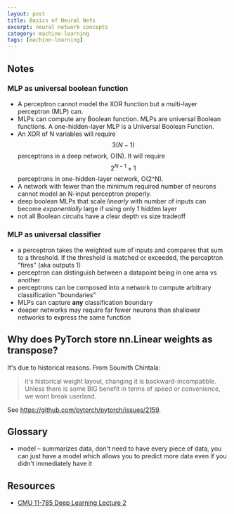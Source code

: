 ```yaml
---
layout: post
title: Basics of Neural Nets
excerpt: neural network concepts
category: machine-learning
tags: [machine-learning]
---
```


## Notes
### MLP as universal boolean function
* A perceptron cannot model the XOR function but a multi-layer perceptron (MLP) can.
* MLPs can compute any Boolean function. MLPs are universal Boolean functions. A one-hidden-layer MLP is a Universal Boolean Function.
* An XOR of N variables will require $$3(N-1)$$ perceptrons in a deep network, O(N). It will require $$2^{N-1}+1$$ perceptrons in one-hidden-layer network, O(2^N).
* A network with fewer than the minimum required number of neurons cannot model an N-input perceptron properly.
* deep boolean MLPs that scale *linearly* with number of inputs can become *exponentially* large if using only 1 hidden layer
* not all Boolean circuits have a clear depth vs size tradeoff

### MLP as universal classifier
* a perceptron takes the weighted sum of inputs and compares that sum to a threshold. If the threshold is matched or exceeded, the perceptron "fires" (aka outputs 1)
* perceptron can distinguish between a datapoint being in one area vs another
* perceptrons can be composed into a network to compute arbitrary classification "boundaries"
* MLPs can capture **any** classification boundary
* deeper networks may require far fewer neurons than shallower networks to express the same function

## Why does PyTorch store nn.Linear weights as transpose?
It's due to historical reasons. From Soumith Chintala:
> it's historical weight layout, changing it is backward-incompatible. Unless there is some BIG benefit in terms of speed or convenience, we wont break userland.

See https://github.com/pytorch/pytorch/issues/2159.

## Glossary
* model – summarizes data, don't need to have every piece of data, you can just have a model which allows you to predict more data even if you didn't immediately have it

## Resources
* [CMU 11-785 Deep Learning Lecture 2](https://deeplearning.cs.cmu.edu/S23/document/slides/lec2.universal.pdf)
